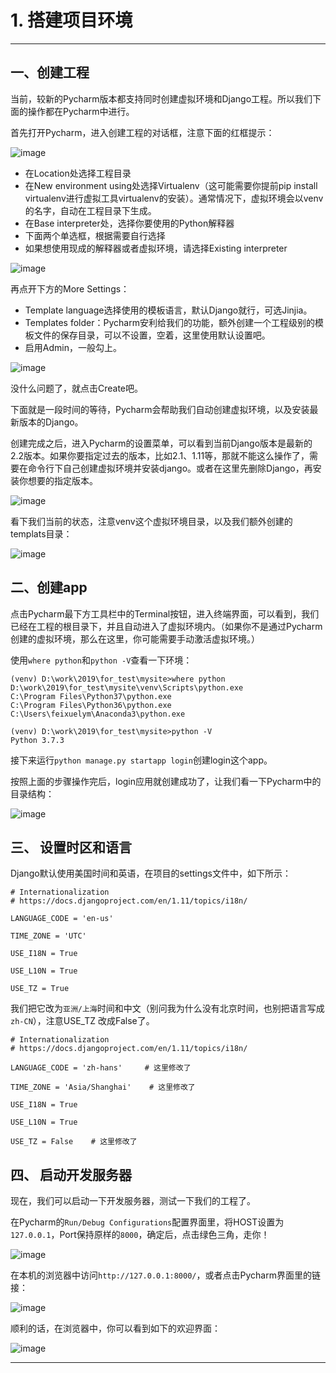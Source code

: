 # 1. 搭建项目环境



------

## 一、创建工程

当前，较新的Pycharm版本都支持同时创建虚拟环境和Django工程。所以我们下面的操作都在Pycharm中进行。

首先打开Pycharm，进入创建工程的对话框，注意下面的红框提示：

![image](./pics/103-1-1710231513948-19.png)

- 在Location处选择工程目录
- 在New environment using处选择Virtualenv（这可能需要你提前pip install virtualenv进行虚拟工具virtualenv的安装）。通常情况下，虚拟环境会以venv的名字，自动在工程目录下生成。
- 在Base interpreter处，选择你要使用的Python解释器
- 下面两个单选框，根据需要自行选择
- 如果想使用现成的解释器或者虚拟环境，请选择Existing interpreter

![image](./pics/103-2-1710231513950-20.png)

再点开下方的More Settings：

- Template language选择使用的模板语言，默认Django就行，可选Jinjia。
- Templates folder：Pycharm安利给我们的功能，额外创建一个工程级别的模板文件的保存目录，可以不设置，空着，这里使用默认设置吧。
- 启用Admin，一般勾上。

![image](./pics/103-3-1710231513950-21.png)

没什么问题了，就点击Create吧。

下面就是一段时间的等待，Pycharm会帮助我们自动创建虚拟环境，以及安装最新版本的Django。

创建完成之后，进入Pycharm的设置菜单，可以看到当前Django版本是最新的2.2版本。如果你要指定过去的版本，比如2.1、1.11等，那就不能这么操作了，需要在命令行下自己创建虚拟环境并安装django。或者在这里先删除Django，再安装你想要的指定版本。

![image](./pics/103-4-1710231513950-22.png)

看下我们当前的状态，注意venv这个虚拟环境目录，以及我们额外创建的templats目录：

![image](./pics/103-5-1710231513951-23.png)

## 二、创建app

点击Pycharm最下方工具栏中的Terminal按钮，进入终端界面，可以看到，我们已经在工程的根目录下，并且自动进入了虚拟环境内。（如果你不是通过Pycharm创建的虚拟环境，那么在这里，你可能需要手动激活虚拟环境。）

使用`where python`和`python -V`查看一下环境：

```
(venv) D:\work\2019\for_test\mysite>where python
D:\work\2019\for_test\mysite\venv\Scripts\python.exe
C:\Program Files\Python37\python.exe
C:\Program Files\Python36\python.exe
C:\Users\feixuelym\Anaconda3\python.exe

(venv) D:\work\2019\for_test\mysite>python -V
Python 3.7.3
```

接下来运行`python manage.py startapp login`创建login这个app。

按照上面的步骤操作完后，login应用就创建成功了，让我们看一下Pycharm中的目录结构：

![image](./pics/103-6-1710231513951-24.png)

## 三、 设置时区和语言

Django默认使用美国时间和英语，在项目的settings文件中，如下所示：

```
# Internationalization
# https://docs.djangoproject.com/en/1.11/topics/i18n/

LANGUAGE_CODE = 'en-us'

TIME_ZONE = 'UTC'

USE_I18N = True

USE_L10N = True

USE_TZ = True
```

我们把它改为`亚洲/上海`时间和中文（别问我为什么没有北京时间，也别把语言写成`zh-CN`），注意USE_TZ 改成False了。

```
# Internationalization
# https://docs.djangoproject.com/en/1.11/topics/i18n/

LANGUAGE_CODE = 'zh-hans'     # 这里修改了

TIME_ZONE = 'Asia/Shanghai'    # 这里修改了

USE_I18N = True

USE_L10N = True

USE_TZ = False    # 这里修改了
```

## 四、 启动开发服务器

现在，我们可以启动一下开发服务器，测试一下我们的工程了。

在Pycharm的`Run/Debug Configurations`配置界面里，将HOST设置为`127.0.0.1`，Port保持原样的`8000`，确定后，点击绿色三角，走你！

![image](./pics/103-7-1710231513951-25.png)

在本机的浏览器中访问`http://127.0.0.1:8000/`，或者点击Pycharm界面里的链接：

![image](./pics/103-8-1710231513952-26.png)

顺利的话，在浏览器中，你可以看到如下的欢迎界面：

![image](./pics/103-9-1710231513952-27.png)

------